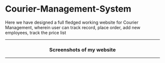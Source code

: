 # Courier-Management-System
Here we have designed a full fledged working website for Courier Management, wherein user can track record, place order, add new employees, track the price list
<hr>
<h3 align="center">Screenshots of my website</h3>
<hr>

